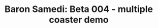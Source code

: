 ---
layout: default
category: bts
tags: ["ar","unity"]
video: "https://player.vimeo.com/video/197350117?badge=0&amp;autopause=0&amp;player_id=0&amp;app_id=72231"
title: "Baron Samedi: Beta 004 - multiple coaster demo"
thumbnail: "https://i.vimeocdn.com/video/610058508_295x166.jpg?r=pad"
---